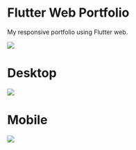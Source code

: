 # Flutter Web Portfolio

My responsive portfolio using Flutter web.

<img src="https://github.com/GeekAbdelouahed/flutter-web-portfolio/raw/master/screenshots/screenshot.png"/>

# Desktop
<img src="https://github.com/GeekAbdelouahed/flutter-web-portfolio/raw/master/screenshots/desktop-screenshot.png"/>

# Mobile
<img src="https://github.com/GeekAbdelouahed/flutter-web-portfolio/raw/master/screenshots/mobile-screenshot.png"/>
